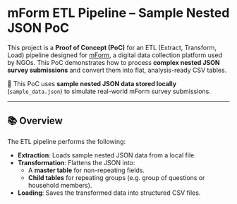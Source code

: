 # mForm ETL Pipeline – Sample Nested JSON PoC

This project is a **Proof of Concept (PoC)** for an ETL (Extract, Transform, Load) pipeline designed for [mForm](https://www.dhwaniris.org/mform), a digital data collection platform used by NGOs. This PoC demonstrates how to process **complex nested JSON survey submissions** and convert them into flat, analysis-ready CSV tables.

📌 This PoC uses **sample nested JSON data stored locally** (`sample_data.json`) to simulate real-world mForm survey submissions.

---

## 📚 Overview

The ETL pipeline performs the following:

- **Extraction**: Loads sample nested JSON data from a local file.
- **Transformation**: Flattens the JSON into:
  - A **master table** for non-repeating fields.
  - **Child tables** for repeating groups (e.g. group of questions or household members).
- **Loading**: Saves the transformed data into structured CSV files.